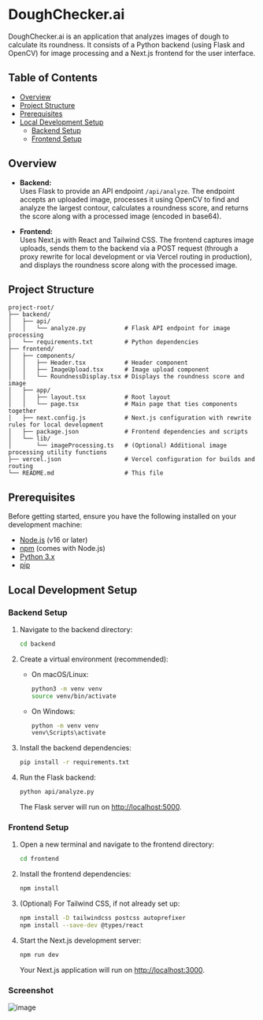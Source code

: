 # DoughChecker.ai

DoughChecker.ai is an application that analyzes images of dough to calculate its roundness. It consists of a Python backend (using Flask and OpenCV) for image processing and a Next.js frontend for the user interface.

## Table of Contents
- [Overview](#overview)
- [Project Structure](#project-structure)
- [Prerequisites](#prerequisites)
- [Local Development Setup](#local-development-setup)
  - [Backend Setup](#backend-setup)
  - [Frontend Setup](#frontend-setup)

## Overview

- **Backend:**  
  Uses Flask to provide an API endpoint `/api/analyze`. The endpoint accepts an uploaded image, processes it using OpenCV to find and analyze the largest contour, calculates a roundness score, and returns the score along with a processed image (encoded in base64).

- **Frontend:**  
  Uses Next.js with React and Tailwind CSS. The frontend captures image uploads, sends them to the backend via a POST request (through a proxy rewrite for local development or via Vercel routing in production), and displays the roundness score along with the processed image.

## Project Structure

```
project-root/
├── backend/
│   ├── api/
│   │   └── analyze.py           # Flask API endpoint for image processing
│   └── requirements.txt         # Python dependencies
├── frontend/
│   ├── components/              
│   │   ├── Header.tsx           # Header component
│   │   ├── ImageUpload.tsx      # Image upload component
│   │   └── RoundnessDisplay.tsx # Displays the roundness score and image
│   ├── app/
│   │   ├── layout.tsx           # Root layout
│   │   └── page.tsx             # Main page that ties components together
│   ├── next.config.js           # Next.js configuration with rewrite rules for local development
│   ├── package.json             # Frontend dependencies and scripts
│   └── lib/
│       └── imageProcessing.ts   # (Optional) Additional image processing utility functions
├── vercel.json                  # Vercel configuration for builds and routing
└── README.md                    # This file
```

## Prerequisites

Before getting started, ensure you have the following installed on your development machine:
- [Node.js](https://nodejs.org/) (v16 or later)
- [npm](https://www.npmjs.com/) (comes with Node.js)
- [Python 3.x](https://www.python.org/downloads/)
- [pip](https://pip.pypa.io/)

## Local Development Setup

### Backend Setup

1. Navigate to the backend directory:
   ```bash
   cd backend
   ```

2. Create a virtual environment (recommended):
   - On macOS/Linux:
     ```bash
     python3 -m venv venv
     source venv/bin/activate
     ```
   - On Windows:
     ```bash
     python -m venv venv
     venv\Scripts\activate
     ```

3. Install the backend dependencies:
   ```bash
   pip install -r requirements.txt
   ```

4. Run the Flask backend:
   ```bash
   python api/analyze.py
   ```
   The Flask server will run on [http://localhost:5000](http://localhost:5000).

### Frontend Setup

1. Open a new terminal and navigate to the frontend directory:
   ```bash
   cd frontend
   ```

2. Install the frontend dependencies:
   ```bash
   npm install
   ```
   
3. (Optional) For Tailwind CSS, if not already set up:
   ```bash
   npm install -D tailwindcss postcss autoprefixer
   npm install --save-dev @types/react
   ```

4. Start the Next.js development server:
   ```bash
   npm run dev
   ```
   Your Next.js application will run on [http://localhost:3000](http://localhost:3000).

### Screenshot

![image](https://github.com/user-attachments/assets/a0d731e2-f6af-41fd-81e9-fee072fda587)
